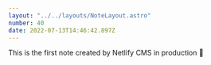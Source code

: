 ```yaml
---
layout: "../../layouts/NoteLayout.astro"
number: 40
date: 2022-07-13T14:46:42.897Z
---
```

This is the first note created by Netlify CMS in production 🚀